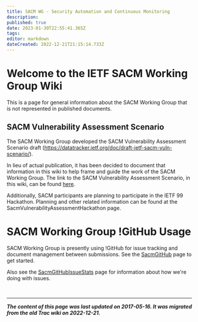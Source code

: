 ```yaml
---
title: SACM WG - Security Automation and Continuous Monitoring
description: 
published: true
date: 2023-01-30T22:55:41.365Z
tags: 
editor: markdown
dateCreated: 2022-12-21T21:15:14.733Z
---
```


# Welcome to the IETF SACM Working Group Wiki 

This is a page for general information about the SACM Working Group that is not represented in published documents. 

## SACM Vulnerability Assessment Scenario 

The SACM Working Group developed the SACM Vulnerability Assessment Scenario draft (https://datatracker.ietf.org/doc/draft-ietf-sacm-vuln-scenario/).

In lieu of actual publication, it has been decided to document that information in this wiki to help frame and guide the work of the SACM Working Group. The link to the SACM Vulnerability Assessment Scenario, in this wiki, can be found  [here](/group/sacm/SacmVulnerabilityAssessmentScenario). 

Additionally, SACM participants are planning to participate in the IETF 99 Hackathon. Planning and other related information can be found at the SacmVulnerabilityAssessmentHackathon page.

# SACM Working Group !GitHub Usage 

SACM Working Group is presently using !GitHub for issue tracking and document management between submissions. See the [SacmGitHub](/group/sacm/GitHub) page to get started.

Also see the [SacmGitHubIssueStats](/group/sacm/SacmGitHubIssueStats) page for information about how we're doing with issues.


&nbsp;
&nbsp;
&nbsp;

---

***The content of this page was last updated on 2017-05-16. It was migrated from the old Trac wiki on 2022-12-21.***



